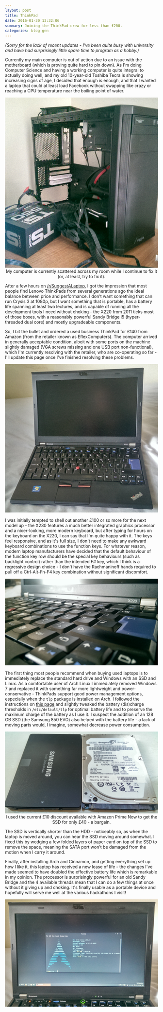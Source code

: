 ```yaml
---
layout: post
title: ThinkPad
date: 2016-01-30 13:32:06
summary: Joining the ThinkPad crew for less than £200.
categories: blog gen
---
```

*(Sorry for the lack of recent updates - I've been quite busy with university and have had surprisingly little spare time to program as a hobby.)*

Currently my main computer is out of action due to an issue with the motherboard (which is proving quite hard to pin down). As I'm doing Computer Science and having a working computer is quite integral to actually doing well, and my old 10-year-old Toshiba Tecra is showing increasing signs of age, I decided that enough is enough, and that I wanted a laptop that could at least load Facebook without swapping like crazy or reaching a CPU temperature near the boiling point of water.

<div style="text-align: center">
  <img alt="My main computer in several pieces." src="/images/thinkpad/6.jpg" /><br/>
  <span class="post-meta small">My computer is currently scattered across my room while I continue to fix it (or, at least, try to fix it).</span>
</div>

After a few hours on [/r/SuggestALaptop](//reddit.com/r/suggestalaptop), I got the impression that most people find Lenovo ThinkPads from several generations ago the ideal balance between price and performance. I don't want something that can run Crysis 3 at 1080p, but I want something that is portable, has a battery life spanning at least two lectures, and is capable of running all the development tools I need without choking - the X220 from 2011 ticks most of those boxes, with a reasonably powerful Sandy Bridge i5 (hyper-threaded dual core) and mostly upgradeable components. 

So, I bit the bullet and ordered a used business ThinkPad for &pound;140 from Amazon (from the retailer known as EflexComputers). The computer arrived in generally acceptable condition, albeit with some ports on the machine slightly damaged (VGA screws missing and one USB port non-functional), which I'm currently resolving with the retailer, who are co-operating so far - I'll update this page once I've finished resolving these problems.

<div style="text-align: center">
  <img alt="The ThinkPad as it arrived." src="/images/thinkpad/1.jpg" /><br/>
</div>

I was initially tempted to shell out another &pound;100 or so more for the next model up - the X230 features a much better integrated graphics processor and a nicer-looking, more modern keyboard, but after typing for hours on the keyboard on the X220, I can say that I'm quite happy with it. The keys feel responsive, and as it's full size, I don't need to make any awkward keyboard combinations to use the function keys. For whatever reason, modern laptop manufacturers have decided that the default behaviour of the function key row should be the special key behaviours (such as backlight control) rather than the intended F# key, which I think is a regressive design choice - I don't have the Rachmaninoff hands required to pull off a Ctrl-Alt-Fn-F4 key combination without significant discomfort.

<div style="text-align: center">
  <img alt="The retro-style ThinkPad keyboard, with the blue Enter key." src="/images/thinkpad/2.jpg" /><br/>
</div>

The first thing most people recommend when buying used laptops is to immediately replace the standard hard drive and Windows with an SSD and Linux. As a comfortable user of Arch Linux I immediately removed Windows 7 and replaced it with something far more lightweight and power-conservative - ThinkPads support good power management options, especially when the `tlp` package is installed on Arch. I followed the instructions on [this page](https://wiki.archlinux.org/index.php/TLP) and slightly tweaked the battery (dis)charge thresholds in `/etc/default/tlp` for optimal battery life and to preserve the maximum charge of the battery as I use it. I suspect the addition of an 128 GB SSD (the Samsung 850 EVO) also helped with the battery life - a lack of moving parts would, I imagine, somewhat decrease power consumption.

<div style="text-align: center">
  <img alt="The old 320 GB hard drive, alongside the new Samsung 850 EVO solid-state drive." src="/images/thinkpad/3.jpg" /><br/>
  <span class="post-meta small">I used the current &pound;10 discount available with Amazon Prime Now to get the SSD for only &pound;40 - a bargain.</span>
</div>

The SSD is vertically shorter than the HDD - noticeably so, as when the laptop is moved around, you can hear the SSD moving around somewhat. I fixed this by wedging a few folded layers of paper card on top of the SSD to remove the space, meaning the SATA port won't be damaged from the motion when I carry it around.

Finally, after installing Arch and Cinnamon, and getting everything set up how I like it, this laptop has received a new lease of life - the changes I've made seemed to have doubled the effective battery life which is remarkable in my opinion. The processor is surprisingly powerful for an old Sandy Bridge and the 4 available threads mean that I can do a few things at once without it giving up and choking. It's finally usable as a portable device and hopefully will serve me well at the various hackathons I visit!

<div style="text-align: center">
  <img alt="The ThinkPad running Arch Linux." src="/images/thinkpad/5.jpg" /><br/>
</div>

